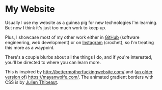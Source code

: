 # My Website

Usually I use my website as a guinea pig for new technologies I'm learning. But now I think it's just too much work to keep up.

Plus, I showcase most of my other work either in [GitHub](https://github.com/geraldiner) (software engineering, web development) or on [Instagram](https://instagram.com/geraldinedesu) (crochet), so I'm treating this more as a waypoint.

There's a couple blurbs about all the things I do, and if you're interested, you'll be directed to where you can learn more.

This is inspired by http://bettermotherfuckingwebsite.com/ and ([an older version of](https://web.archive.org/web/20250222115945/https://mayanwolfe.com/)) https://mayanwolfe.com/. The animated gradient borders with CSS is by [Julien Thibeaut](https://ibelick.com/blog/create-animated-gradient-borders-with-css).
